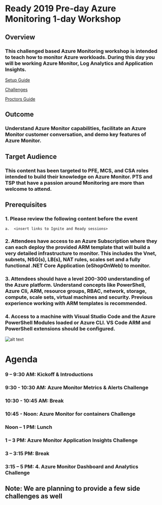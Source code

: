 # Ready 2019 Pre-day Azure Monitoring 1-day Workshop

## Overview

### This challenged based Azure Monitoring workshop is intended to teach how to monitor Azure workloads. During this day you will be working Azure Monitor, Log Analytics and Application Insights.

[Setup Guide](https://github.com/rkuehfus/pre-ready-2019-H1/blob/master/Student/Guides/Deployment%20Setup%20Guide.docx?raw=true)

[Challenges](https://github.com/rkuehfus/pre-ready-2019-H1/blob/master/Student/Guides/Challenges.pptx?raw=true)

[Proctors Guide](https://github.com/rkuehfus/pre-ready-2019-H1/blob/master/Host/Guides/Proctors%20Guide.docx?raw=true)

## Outcome

### Understand Azure Monitor capabilities, facilitate an Azure Monitor customer conversation, and demo key features of Azure Monitor.

## Target Audience

### This content has been targeted to PFE, MCS, and CSA roles intended to build their knowledge on Azure Monitor.  PTS and TSP that have a passion around Monitoring are more than welcome to attend.

## Prerequisites

### 1.	Please review the following content before the event
    a.	<insert links to Ignite and Ready sessions>
### 2.	Attendees have access to an Azure Subscription where they can each deploy the provided ARM template that will build a very detailed infrastructure to monitor.  This includes the Vnet, subnets, NSG(s), LB(s), NAT rules, scales set and a fully functional .NET Core Application (eShopOnWeb) to monitor.
### 3.	Attendees should have a level 200-300 understanding of the Azure platform.  Understand concepts like PowerShell, Azure Cli, ARM, resource groups, RBAC, network, storage, compute, scale sets, virtual machines and security.  Previous experience working with ARM templates is recommended.
### 4.	Access to a machine with Visual Studio Code and the Azure PowerShell Modules loaded or Azure CLI. VS Code ARM and PowerShell extensions should be configured.

![alt text](https://raw.githubusercontent.com/rkuehfus/pre-ready-2019-H/master/monitoringhackdiagram.png)

# Agenda

### 9 – 9:30 AM: Kickoff & Introductions

### 9:30  - 10:30 AM: Azure Monitor Metrics & Alerts Challenge

### 10:30 - 10:45 AM: Break

### 10:45  - Noon: Azure Monitor for containers Challenge

### Noon – 1 PM: Lunch

### 1 – 3 PM: Azure Monitor Application Insights Challenge

### 3 – 3:15 PM: Break

### 3:15 – 5 PM: 4.	Azure Monitor Dashboard and Analytics Challenge

## Note: We are planning to provide a few side challenges as well


